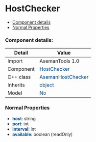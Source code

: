 # HostChecker

 * [Component details](#component-details)
 * [Normal Properties](#normal-properties)


### Component details:

|Detail|Value|
|------|-----|
|Import|AsemanTools 1.0|
|Component|<font color='#074885'>HostChecker</font>|
|C++ class|<font color='#074885'>AsemanHostChecker</font>|
|Inherits|<font color='#074885'>object</font>|
|Model|<font color='#074885'>No</font>|


### Normal Properties

* <font color='#074885'><b>host</b></font>: string
* <font color='#074885'><b>port</b></font>: int
* <font color='#074885'><b>interval</b></font>: int
* <font color='#074885'><b>available</b></font>: boolean (readOnly)





